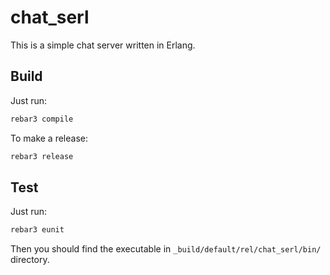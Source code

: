 # chat_serl
This is a simple chat server written in Erlang.

## Build
Just run:
```bash
rebar3 compile
```

To make a release:
```bash
rebar3 release
```

## Test
Just run:
```bash
rebar3 eunit
```

Then you should find the executable in `_build/default/rel/chat_serl/bin/`
directory.
